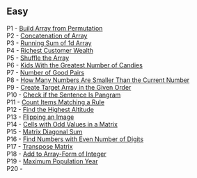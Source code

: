 ## Easy
P1 -  [Build Array from Permutation](https://leetcode.com/problems/build-array-from-permutation/)</br>
P2 -  [Concatenation of Array](https://leetcode.com/problems/concatenation-of-array/)</br>
P3 -  [Running Sum of 1d Array](https://leetcode.com/problems/running-sum-of-1d-array/)</br>
P4 -  [Richest Customer Wealth](https://leetcode.com/problems/richest-customer-wealth/)</br>
P5 -  [Shuffle the Array](https://leetcode.com/problems/shuffle-the-array/)</br>
P6 -  [Kids With the Greatest Number of Candies](https://leetcode.com/problems/kids-with-the-greatest-number-of-candies/)</br>
P7 -  [Number of Good Pairs](https://leetcode.com/problems/number-of-good-pairs/)</br>
P8 -  [How Many Numbers Are Smaller Than the Current Number](https://leetcode.com/problems/how-many-numbers-are-smaller-than-the-current-number/)</br>
P9 -  [Create Target Array in the Given Order](https://leetcode.com/problems/create-target-array-in-the-given-order/)</br>
P10 - [Check if the Sentence Is Pangram](https://leetcode.com/problems/check-if-the-sentence-is-pangram/)</br>
P11 - [Count Items Matching a Rule](https://leetcode.com/problems/count-items-matching-a-rule/)</br>
P12 - [Find the Highest Altitude](https://leetcode.com/problems/find-the-highest-altitude/)</br>
P13 - [Flipping an Image](https://leetcode.com/problems/flipping-an-image/)</br>
P14 - [Cells with Odd Values in a Matrix](https://leetcode.com/problems/cells-with-odd-values-in-a-matrix/)</br>
P15 - [Matrix Diagonal Sum](https://leetcode.com/problems/matrix-diagonal-sum/)</br>
P16 - [Find Numbers with Even Number of Digits](https://leetcode.com/problems/find-numbers-with-even-number-of-digits/)</br>
P17 - [Transpose Matrix](https://leetcode.com/problems/transpose-matrix/)</br>
P18 - [Add to Array-Form of Integer](https://leetcode.com/problems/add-to-array-form-of-integer/)</br>
P19 - [Maximum Population Year](https://leetcode.com/problems/maximum-population-year/)</br>
P20 - []()</br>
